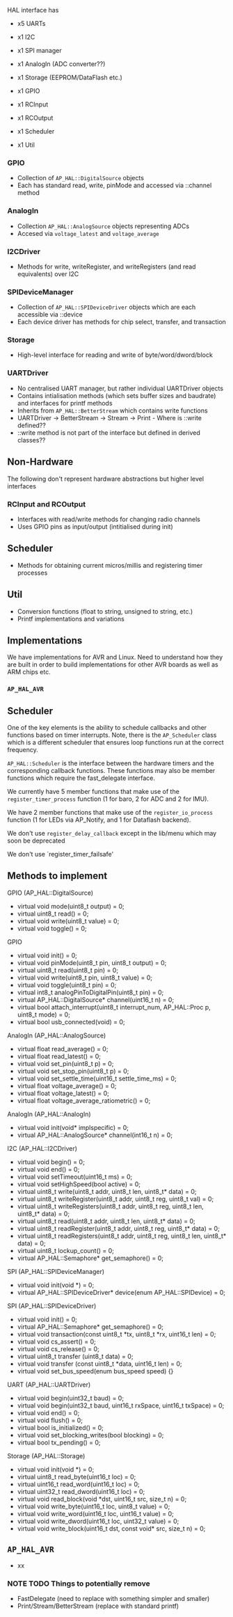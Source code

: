 

HAL interface has

- x5 UARTs
- x1 I2C
- x1 SPI manager
- x1 AnalogIn (ADC converter??)
- x1 Storage (EEPROM/DataFlash etc.)
- x1 GPIO

- x1 RCInput
- x1 RCOutput
- x1 Scheduler
- x1 Util

### GPIO
- Collection of `AP_HAL::DigitalSource` objects
- Each has standard read, write, pinMode and accessed via ::channel method

### AnalogIn
- Collection `AP_HAL::AnalogSource` objects representing ADCs
- Accesed via `voltage_latest` and `voltage_average`

### I2CDriver
- Methods for write, writeRegister, and writeRegisters (and read equivalents) over I2C

### SPIDeviceManager
- Collection of `AP_HAL::SPIDeviceDriver` objects which are each accessible via ::device
- Each device driver has methods for chip select, transfer, and transaction

### Storage
- High-level interface for reading and write of byte/word/dword/block

### UARTDriver
- No centralised UART manager, but rather individual UARTDriver objects
- Contains intialisation methods (which sets buffer sizes and baudrate) and interfaces for printf methods
- Inherits from `AP_HAL::BetterStream` which contains write functions
- UARTDriver -> BetterStream -> Stream -> Print - Where is ::write defined??
- ::write method is not part of the interface but defined in derived classes??

## Non-Hardware
The following don't represent hardware abstractions but higher level interfaces

### RCInput and RCOutput
- Interfaces with read/write methods for changing radio channels
- Uses GPIO pins as input/output (intitialised during init)

## Scheduler
- Methods for obtaining current micros/millis and registering timer processes

## Util
- Conversion functions (float to string, unsigned to string, etc.)
- Printf implementations and variations




## Implementations
We have implementations for AVR and Linux. Need to understand how they are built in order to build implementations for other AVR boards as well as ARM chips etc.

### `AP_HAL_AVR`


## Scheduler
One of the key elements is the ability to schedule callbacks and other functions based on timer interrupts. Note, there is the `AP_Scheduler` class which is a different scheduler that ensures
loop functions run at the correct frequency.

`AP_HAL::Scheduler` is the interface between the hardware timers and the corresponding callback functions. These functions may also be member functions which require the fast_delegate interface.

We currently have 5 member functions that make use of the `register_timer_process` function (1 for baro, 2 for ADC and 2 for IMU).

We have 2 member functions that make use of the `register_io_process` function (1 for LEDs via AP_Notify, and 1 for Dataflash backend).

We don't use `register_delay_callback` except in the lib/menu which may soon be deprecated

We don't use `register_timer_failsafe'



## Methods to implement

GPIO (AP_HAL::DigitalSource)
- virtual void mode(uint8_t output) = 0;
- virtual uint8_t read() = 0;
- virtual void write(uint8_t value) = 0;
- virtual void toggle() = 0;

GPIO
- virtual void init() = 0;
- virtual void pinMode(uint8_t pin, uint8_t output) = 0;
- virtual uint8_t read(uint8_t pin) = 0;
- virtual void write(uint8_t pin, uint8_t value) = 0;
- virtual void toggle(uint8_t pin) = 0;
- virtual int8_t analogPinToDigitalPin(uint8_t pin) = 0;
- virtual AP_HAL::DigitalSource* channel(uint16_t n) = 0;
- virtual bool attach_interrupt(uint8_t interrupt_num, AP_HAL::Proc p, uint8_t mode) = 0;
- virtual bool usb_connected(void) = 0;

AnalogIn (AP_HAL::AnalogSource) 
- virtual float read_average() = 0;
- virtual float read_latest() = 0;
- virtual void set_pin(uint8_t p) = 0;
- virtual void set_stop_pin(uint8_t p) = 0;
- virtual void set_settle_time(uint16_t settle_time_ms) = 0;
- virtual float voltage_average() = 0;
- virtual float voltage_latest() = 0;
- virtual float voltage_average_ratiometric() = 0;

AnalogIn (AP_HAL::AnalogIn)
- virtual void init(void* implspecific) = 0;
- virtual AP_HAL::AnalogSource* channel(int16_t n) = 0;

I2C (AP_HAL::I2CDriver)
- virtual void begin() = 0;
- virtual void end() = 0;
- virtual void setTimeout(uint16_t ms) = 0;
- virtual void setHighSpeed(bool active) = 0;
- virtual uint8_t write(uint8_t addr, uint8_t len, uint8_t* data) = 0;
- virtual uint8_t writeRegister(uint8_t addr, uint8_t reg, uint8_t val) = 0;
- virtual uint8_t writeRegisters(uint8_t addr, uint8_t reg, uint8_t len, uint8_t* data) = 0;
- virtual uint8_t read(uint8_t addr, uint8_t len, uint8_t* data) = 0;
- virtual uint8_t readRegister(uint8_t addr, uint8_t reg, uint8_t* data) = 0;
- virtual uint8_t readRegisters(uint8_t addr, uint8_t reg, uint8_t len, uint8_t* data) = 0;
- virtual uint8_t lockup_count() = 0;
- virtual AP_HAL::Semaphore* get_semaphore() = 0;

SPI (AP_HAL::SPIDeviceManager)
- virtual void init(void *) = 0;
- virtual AP_HAL::SPIDeviceDriver* device(enum AP_HAL::SPIDevice) = 0;

SPI (AP_HAL::SPIDeviceDriver)
- virtual void init() = 0;
- virtual AP_HAL::Semaphore* get_semaphore() = 0;
- virtual void transaction(const uint8_t *tx, uint8_t *rx, uint16_t len) = 0;
- virtual void cs_assert() = 0;
- virtual void cs_release() = 0;
- virtual uint8_t transfer (uint8_t data) = 0;
- virtual void transfer (const uint8_t *data, uint16_t len) = 0;
- virtual void set_bus_speed(enum bus_speed speed) {}

UART (AP_HAL::UARTDriver)
- virtual void begin(uint32_t baud) = 0;
- virtual void begin(uint32_t baud, uint16_t rxSpace, uint16_t txSpace) = 0;
- virtual void end() = 0;
- virtual void flush() = 0;
- virtual bool is_initialized() = 0;
- virtual void set_blocking_writes(bool blocking) = 0;
- virtual bool tx_pending() = 0;

Storage (AP_HAL::Storage)
- virtual void init(void *) = 0;
- virtual uint8_t  read_byte(uint16_t loc) = 0;
- virtual uint16_t read_word(uint16_t loc) = 0;
- virtual uint32_t read_dword(uint16_t loc) = 0;
- virtual void     read_block(void *dst, uint16_t src, size_t n) = 0;
- virtual void write_byte(uint16_t loc, uint8_t value) = 0;
- virtual void write_word(uint16_t loc, uint16_t value) = 0;
- virtual void write_dword(uint16_t loc, uint32_t value) = 0;
- virtual void write_block(uint16_t dst, const void* src, size_t n) = 0;


## `AP_HAL_AVR`
- xx




### NOTE TODO Things to potentially remove
- FastDelegate (need to replace with something simpler and smaller)
- Print/Stream/BetterStream (replace with standard printf)




